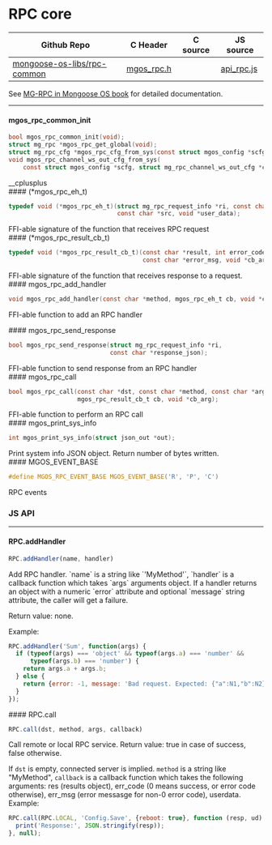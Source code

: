 # RPC core
| Github Repo | C Header | C source  | JS source |
| ----------- | -------- | --------  | ----------------- |
| [mongoose-os-libs/rpc-common](https://github.com/mongoose-os-libs/rpc-common) | [mgos_rpc.h](https://github.com/mongoose-os-libs/rpc-common/tree/master/include/mgos_rpc.h) | &nbsp;  | [api_rpc.js](https://github.com/mongoose-os-libs/rpc-common/tree/master/mjs_fs/api_rpc.js)         |



See [MG-RPC in Mongoose OS book](https://mongoose-os.com/docs/book/rpc.html)
for detailed documentation.


 ----- 
#### mgos_rpc_common_init

```c
bool mgos_rpc_common_init(void);
struct mg_rpc *mgos_rpc_get_global(void);
struct mg_rpc_cfg *mgos_rpc_cfg_from_sys(const struct mgos_config *scfg);
void mgos_rpc_channel_ws_out_cfg_from_sys(
    const struct mgos_config *scfg, struct mg_rpc_channel_ws_out_cfg *chcfg);
```
<div class="apidescr">
 __cplusplus 
</div>
#### (*mgos_rpc_eh_t)

```c
typedef void (*mgos_rpc_eh_t)(struct mg_rpc_request_info *ri, const char *args,
                              const char *src, void *user_data);
```
<div class="apidescr">
 FFI-able signature of the function that receives RPC request 
</div>
#### (*mgos_rpc_result_cb_t)

```c
typedef void (*mgos_rpc_result_cb_t)(const char *result, int error_code,
                                     const char *error_msg, void *cb_arg);
```
<div class="apidescr">
 FFI-able signature of the function that receives response to a request. 
</div>
#### mgos_rpc_add_handler

```c
void mgos_rpc_add_handler(const char *method, mgos_rpc_eh_t cb, void *cb_arg);
```
<div class="apidescr">

FFI-able function to add an RPC handler
 
</div>
#### mgos_rpc_send_response

```c
bool mgos_rpc_send_response(struct mg_rpc_request_info *ri,
                            const char *response_json);
```
<div class="apidescr">
 FFI-able function to send response from an RPC handler 
</div>
#### mgos_rpc_call

```c
bool mgos_rpc_call(const char *dst, const char *method, const char *args_json,
                   mgos_rpc_result_cb_t cb, void *cb_arg);
```
<div class="apidescr">
 FFI-able function to perform an RPC call 
</div>
#### mgos_print_sys_info

```c
int mgos_print_sys_info(struct json_out *out);
```
<div class="apidescr">
 Print system info JSON object. Return number of bytes written. 
</div>
#### MGOS_EVENT_BASE

```c
#define MGOS_RPC_EVENT_BASE MGOS_EVENT_BASE('R', 'P', 'C')
```
<div class="apidescr">
 RPC events 
</div>

### JS API

 --- 
#### RPC.addHandler

```javascript
RPC.addHandler(name, handler)
```
<div class="apidescr">
Add RPC handler. `name` is a string like `'MyMethod'`, `handler`
is a callback function which takes `args` arguments object.
If a handler returns an object with a numeric `error` attribute and
optional `message` string attribute, the caller will get a failure.

Return value: none.

Example:
```javascript
RPC.addHandler('Sum', function(args) {
  if (typeof(args) === 'object' && typeof(args.a) === 'number' &&
      typeof(args.b) === 'number') {
    return args.a + args.b;
  } else {
    return {error: -1, message: 'Bad request. Expected: {"a":N1,"b":N2}'};
  }
});
```
</div>
#### RPC.call

```javascript
RPC.call(dst, method, args, callback)
```
<div class="apidescr">
Call remote or local RPC service.
Return value: true in case of success, false otherwise.

If `dst` is empty, connected server is implied. `method` is a string
like "MyMethod", `callback` is a callback function which takes the following
arguments: res (results object), err_code (0 means success, or error code
otherwise), err_msg (error messasge for non-0 error code), userdata. Example:

```javascript
RPC.call(RPC.LOCAL, 'Config.Save', {reboot: true}, function (resp, ud) {
  print('Response:', JSON.stringify(resp));
}, null);
```
</div>
